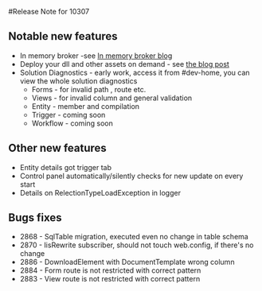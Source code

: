 #Release Note for 10307

## Notable new features
* In memory broker -see [In memory broker blog](http://www.reactivedeveloper.com/blogs/in-memory-broker-for-development-machine)
* Deploy your dll and other assets on demand - see [the blog post](http://www.reactivedeveloper.com/blogs/deploy-your-dll-and-other-assets-on-demand)
* Solution Diagnostics - early work, access it from #dev-home, you can view the whole solution diagnostics
    * Forms - for invalid path , route etc.
    * Views - for invalid column and general validation
    * Entity - member and compilation
    * Trigger - coming soon
    * Workflow - coming soon

## Other new features
* Entity details got trigger tab
* Control panel automatically/silently checks for new update on every start
* Details on RelectionTypeLoadException in logger


## Bugs fixes
* 2868 - SqlTable migration, executed even no change in table schema
* 2870 - IisRewrite subscriber, should not touch web.config, if there's no change
* 2886 - DownloadElement with DocumentTemplate wrong column
* 2884 - Form route is not restricted with correct pattern
* 2883 - View route is not restricted with correct pattern
